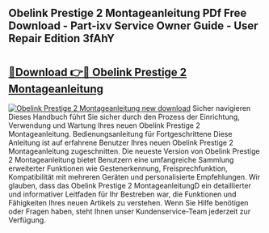 ## Obelink Prestige 2 Montageanleitung PDf Free Download - Part-ixv Service Owner Guide - User Repair Edition 3fAhY

# <h2><a href="http://df8rm8b.blite.top/?on=Obelink+Prestige+2+Montageanleitung">🔗Download 👉🔴 Obelink Prestige 2 Montageanleitung</a></h2>

[![Obelink Prestige 2 Montageanleitung new download](https://i.imgur.com/lujVjoI.png)](http://df8rm8b.blite.top/?on=Obelink+Prestige+2+Montageanleitung)
Sicher navigieren Dieses Handbuch führt Sie sicher durch den Prozess der Einrichtung, Verwendung und Wartung Ihres neuen Obelink Prestige 2 Montageanleitung. Bedienungsanleitung für Fortgeschrittene Diese Anleitung ist auf erfahrene Benutzer Ihres neuen Obelink Prestige 2 Montageanleitung zugeschnitten. Die neueste Version von Obelink Prestige 2 Montageanleitung bietet Benutzern eine umfangreiche Sammlung erweiterter Funktionen wie Gestenerkennung, Freisprechfunktion, Kompatibilität mit mehreren Geräten und personalisierte Empfehlungen. Wir glauben, dass das Obelink Prestige 2 MontageanleitungD ein detaillierter und informativer Leitfaden für Ihr Bestreben war, die Funktionen und Fähigkeiten Ihres neuen Artikels zu verstehen. Wenn Sie Hilfe benötigen oder Fragen haben, steht Ihnen unser Kundenservice-Team jederzeit zur Verfügung.

